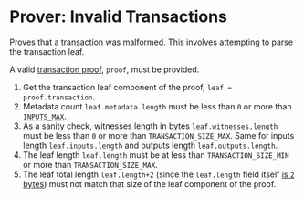 Prover: Invalid Transactions
===

Proves that a transaction was malformed. This involves attempting to parse the transaction leaf.

A valid [transaction proof](../2.%20Verifiers/Transaction%20Proof.md), `proof`, must be provided.
1. Get the transaction leaf component of the proof, `leaf = proof.transaction`.
1. Metadata count `leaf.metadata.length` must be less than `0` or more than [`INPUTS_MAX`](../1.%20Data%20Structures/Transactions.md).
1. As a sanity check, witnesses length in bytes `leaf.witnesses.length` must be less than `0` or more than `TRANSACTION_SIZE_MAX`. Same for inputs length `leaf.inputs.length` and outputs length `leaf.outputs.length`.
1. The leaf length `leaf.length` must be at less than `TRANSACTION_SIZE_MIN` or more than `TRANSACTION_SIZE_MAX`.
1. The leaf total length `leaf.length+2` (since the `leaf.length` field itself [is `2` bytes](../1.%20Data%20Structures/Transactions.md)) must not match that size of the leaf component of the proof.
